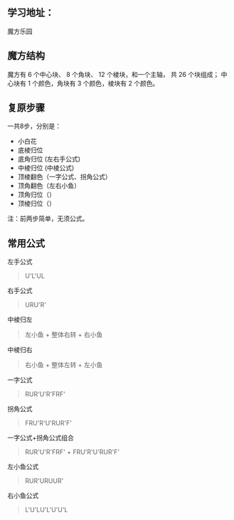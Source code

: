 
学习地址：
-----------
魔方乐园  


魔方结构
-----------
魔方有 6 个中心块、 8 个角块、 12 个棱块，和一个主轴， 共 26 个块组成；
中心块有 1 个颜色，角块有 3 个颜色，棱块有 2 个颜色。


复原步骤
-----------
一共8步，分别是：
- 小白花
- 底棱归位
- 底角归位 (左右手公式)
- 中棱归位 (中棱公式)
- 顶棱翻色（一字公式、拐角公式）
- 顶角翻色（左右小鱼）
- 顶角归位（）
- 顶棱归位（）

注：前两步简单，无须公式。


常用公式
-----------
左手公式
> U'L'UL

右手公式
> URU'R'

中棱归左
> 左小鱼 + 整体右转 + 右小鱼

中棱归右
> 右小鱼 + 整体左转 + 左小鱼



一字公式
> RUR'U'R'FRF'

拐角公式
> FRU'R'U'RUR'F'

一字公式+拐角公式组合
> RUR'U'R'FRF' + FRU'R'U'RUR'F'



左小鱼公式
> RUR'URUUR'

右小鱼公式
> L'U'LU'L'U'U'L







